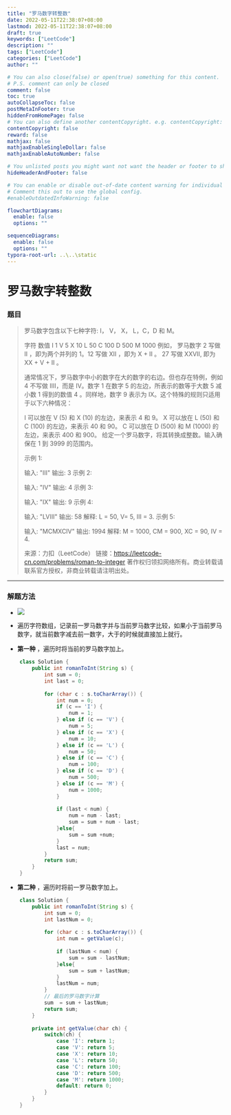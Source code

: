 ```yaml
---
title: "罗马数字转整数"
date: 2022-05-11T22:38:07+08:00
lastmod: 2022-05-11T22:38:07+08:00
draft: true
keywords: ["LeetCode"]
description: ""
tags: ["LeetCode"]
categories: ["LeetCode"]
author: ""

# You can also close(false) or open(true) something for this content.
# P.S. comment can only be closed
comment: false
toc: true
autoCollapseToc: false
postMetaInFooter: true
hiddenFromHomePage: false
# You can also define another contentCopyright. e.g. contentCopyright: "This is another copyright."
contentCopyright: false
reward: false
mathjax: false
mathjaxEnableSingleDollar: false
mathjaxEnableAutoNumber: false

# You unlisted posts you might want not want the header or footer to show
hideHeaderAndFooter: false

# You can enable or disable out-of-date content warning for individual post.
# Comment this out to use the global config.
#enableOutdatedInfoWarning: false

flowchartDiagrams:
  enable: false
  options: ""

sequenceDiagrams: 
  enable: false
  options: ""
typora-root-url: ..\..\static
---
```


<!--more-->
# 罗马数字转整数

### 题目

> 罗马数字包含以下七种字符: I， V， X， L，C，D 和 M。
>
> 字符          数值
> I             1
> V             5
> X             10
> L             50
> C             100
> D             500
> M             1000
> 例如， 罗马数字 2 写做 II ，即为两个并列的 1。12 写做 XII ，即为 X + II 。 27 写做  XXVII, 即为 XX + V + II 。
>
> 通常情况下，罗马数字中小的数字在大的数字的右边。但也存在特例，例如 4 不写做 IIII，而是 IV。数字 1 在数字 5 的左边，所表示的数等于大数 5 减小数 1 得到的数值 4 。同样地，数字 9 表示为 IX。这个特殊的规则只适用于以下六种情况：
>
> I 可以放在 V (5) 和 X (10) 的左边，来表示 4 和 9。
> X 可以放在 L (50) 和 C (100) 的左边，来表示 40 和 90。 
> C 可以放在 D (500) 和 M (1000) 的左边，来表示 400 和 900。
> 给定一个罗马数字，将其转换成整数。输入确保在 1 到 3999 的范围内。
>
> 示例 1:
>
> 输入: "III"
> 输出: 3
> 示例 2:
>
> 输入: "IV"
> 输出: 4
> 示例 3:
>
> 输入: "IX"
> 输出: 9
> 示例 4:
>
> 输入: "LVIII"
> 输出: 58
> 解释: L = 50, V= 5, III = 3.
> 示例 5:
>
> 输入: "MCMXCIV"
> 输出: 1994
> 解释: M = 1000, CM = 900, XC = 90, IV = 4.
>
> 来源：力扣（LeetCode）
> 链接：https://leetcode-cn.com/problems/roman-to-integer
> 著作权归领扣网络所有。商业转载请联系官方授权，非商业转载请注明出处。

----

### 解题方法

+ ![](https://cdn.jsdelivr.net/gh/mazy699/PicGo@main/img/202205112144766.png)	

+ 遍历字符数组，记录前一罗马数字并与当前罗马数字比较，如果小于当前罗马数字，就当前数字减去前一数字，大于的时候就直接加上就行。

+ **第一种** ，遍历时将当前的罗马数字加上。

```java
    class Solution {
        public int romanToInt(String s) {
            int sum = 0;
            int last = 0;
            
            for (char c : s.toCharArray()) {
                int num = 0;
                if (c == 'I') {
                    num = 1;
                } else if (c == 'V') {
                    num = 5;
                } else if (c == 'X') {
                    num = 10;
                } else if (c == 'L') {
                    num = 50;
                } else if (c == 'C') {
                    num = 100;
                } else if (c == 'D') {
                    num = 500;
                } else if (c == 'M') {
                    num = 1000;
                }
    
                if (last < num) {
                    num = num - last;
                    sum = sum + num - last;
                }else{
                    sum = sum +num;
                }
                last = num;
            }
            return sum;
        }
    }
```

+ **第二种** ，遍历时将前一罗马数字加上。

```java
    class Solution {
        public int romanToInt(String s) {
            int sum = 0;
            int lastNum = 0;
            
            for (char c : s.toCharArray()) {
                int num = getValue(c);
    
                if (lastNum < num) {
                    sum = sum - lastNum;
                }else{
                    sum = sum + lastNum;
                }
                lastNum = num;
            }
            // 最后的罗马数字计算
            sum  = sum + lastNum;
            return sum;
        }
    
        private int getValue(char ch) {
            switch(ch) {
                case 'I': return 1;
                case 'V': return 5;
                case 'X': return 10;
                case 'L': return 50;
                case 'C': return 100;
                case 'D': return 500;
                case 'M': return 1000;
                default: return 0;
            }
        }
    }
```
